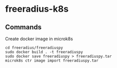 # freeradius-k8s

## Commands
Create docker image in microk8s
```
cd freeradius/freeradiuspy
sudo docker build . -t freeradiuspy
sudo docker save freeradiuspy > freeradiuspy.tar
microk8s ctr image import freeradiuspy.tar
```